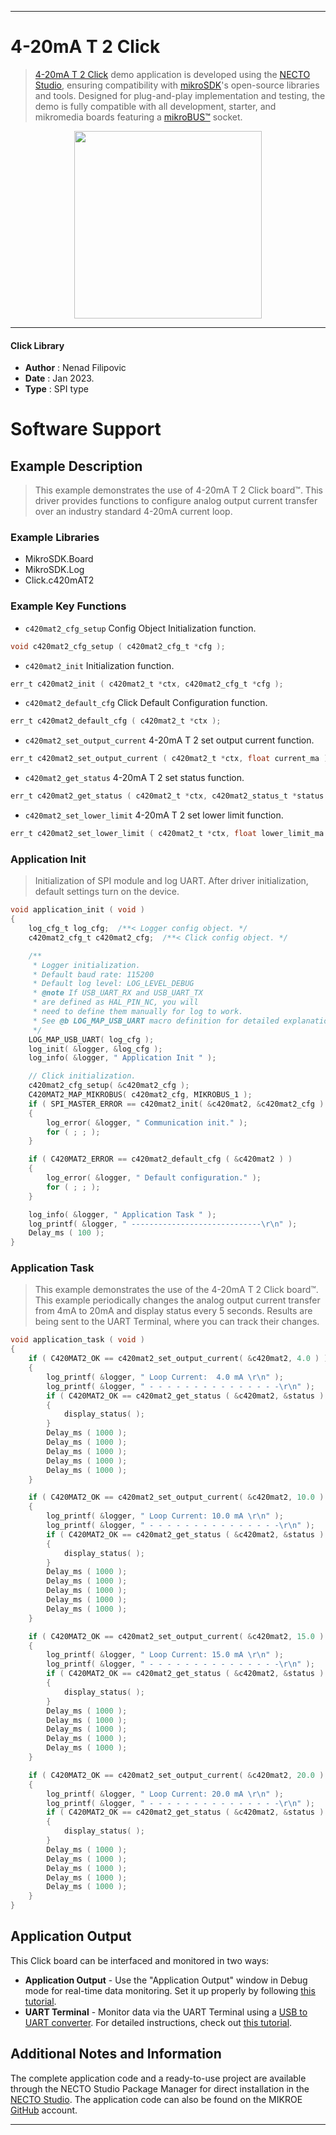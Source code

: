 
---
# 4-20mA T 2 Click

> [4-20mA T 2 Click](https://www.mikroe.com/?pid_product=MIKROE-5540) demo application is developed using
the [NECTO Studio](https://www.mikroe.com/necto), ensuring compatibility with [mikroSDK](https://www.mikroe.com/mikrosdk)'s
open-source libraries and tools. Designed for plug-and-play implementation and testing, the demo is fully compatible with
all development, starter, and mikromedia boards featuring a [mikroBUS&trade;](https://www.mikroe.com/mikrobus) socket.

<p align="center">
  <img src="https://www.mikroe.com/?pid_product=MIKROE-5540&image=1" height=300px>
</p>

---

#### Click Library

- **Author**        : Nenad Filipovic
- **Date**          : Jan 2023.
- **Type**          : SPI type

# Software Support

## Example Description

> This example demonstrates the use of 4-20mA T 2 Click board&trade;.
> This driver provides functions to configure 
> analog output current transfer over an industry standard 4-20mA current loop.

### Example Libraries

- MikroSDK.Board
- MikroSDK.Log
- Click.c420mAT2

### Example Key Functions

- `c420mat2_cfg_setup` Config Object Initialization function.
```c
void c420mat2_cfg_setup ( c420mat2_cfg_t *cfg );
```

- `c420mat2_init` Initialization function.
```c
err_t c420mat2_init ( c420mat2_t *ctx, c420mat2_cfg_t *cfg );
```

- `c420mat2_default_cfg` Click Default Configuration function.
```c
err_t c420mat2_default_cfg ( c420mat2_t *ctx );
```

- `c420mat2_set_output_current` 4-20mA T 2 set output current function.
```c
err_t c420mat2_set_output_current ( c420mat2_t *ctx, float current_ma );
```

- `c420mat2_get_status` 4-20mA T 2 set status function.
```c
err_t c420mat2_get_status ( c420mat2_t *ctx, c420mat2_status_t *status );
```

- `c420mat2_set_lower_limit` 4-20mA T 2 set lower limit function.
```c
err_t c420mat2_set_lower_limit ( c420mat2_t *ctx, float lower_limit_ma );
```

### Application Init

> Initialization of SPI module and log UART.
> After driver initialization, default settings turn on the device.

```c
void application_init ( void )
{
    log_cfg_t log_cfg;  /**< Logger config object. */
    c420mat2_cfg_t c420mat2_cfg;  /**< Click config object. */

    /** 
     * Logger initialization.
     * Default baud rate: 115200
     * Default log level: LOG_LEVEL_DEBUG
     * @note If USB_UART_RX and USB_UART_TX 
     * are defined as HAL_PIN_NC, you will 
     * need to define them manually for log to work. 
     * See @b LOG_MAP_USB_UART macro definition for detailed explanation.
     */
    LOG_MAP_USB_UART( log_cfg );
    log_init( &logger, &log_cfg );
    log_info( &logger, " Application Init " );

    // Click initialization.
    c420mat2_cfg_setup( &c420mat2_cfg );
    C420MAT2_MAP_MIKROBUS( c420mat2_cfg, MIKROBUS_1 );
    if ( SPI_MASTER_ERROR == c420mat2_init( &c420mat2, &c420mat2_cfg ) )
    {
        log_error( &logger, " Communication init." );
        for ( ; ; );
    }

    if ( C420MAT2_ERROR == c420mat2_default_cfg ( &c420mat2 ) )
    {
        log_error( &logger, " Default configuration." );
        for ( ; ; );
    }

    log_info( &logger, " Application Task " );
    log_printf( &logger, " -----------------------------\r\n" );
    Delay_ms ( 100 );
}
```

### Application Task

> This example demonstrates the use of the 4-20mA T 2 Click board&trade;.
> This example periodically changes the analog output current transfer 
> from 4mA to 20mA and display status every 5 seconds.
> Results are being sent to the UART Terminal, where you can track their changes.

```c
void application_task ( void )
{
    if ( C420MAT2_OK == c420mat2_set_output_current( &c420mat2, 4.0 ) )
    {
        log_printf( &logger, " Loop Current:  4.0 mA \r\n" );
        log_printf( &logger, " - - - - - - - - - - - - - - -\r\n" );
        if ( C420MAT2_OK == c420mat2_get_status ( &c420mat2, &status ) )
        {
            display_status( );    
        }
        Delay_ms ( 1000 );
        Delay_ms ( 1000 );
        Delay_ms ( 1000 );
        Delay_ms ( 1000 );
        Delay_ms ( 1000 );
    }

    if ( C420MAT2_OK == c420mat2_set_output_current( &c420mat2, 10.0 ) )
    {
        log_printf( &logger, " Loop Current: 10.0 mA \r\n" );
        log_printf( &logger, " - - - - - - - - - - - - - - -\r\n" );
        if ( C420MAT2_OK == c420mat2_get_status ( &c420mat2, &status ) )
        {
            display_status( );    
        }
        Delay_ms ( 1000 );
        Delay_ms ( 1000 );
        Delay_ms ( 1000 );
        Delay_ms ( 1000 );
        Delay_ms ( 1000 );
    }

    if ( C420MAT2_OK == c420mat2_set_output_current( &c420mat2, 15.0 ) )
    {
        log_printf( &logger, " Loop Current: 15.0 mA \r\n" );
        log_printf( &logger, " - - - - - - - - - - - - - - -\r\n" );
        if ( C420MAT2_OK == c420mat2_get_status ( &c420mat2, &status ) )
        {
            display_status( );    
        }
        Delay_ms ( 1000 );
        Delay_ms ( 1000 );
        Delay_ms ( 1000 );
        Delay_ms ( 1000 );
        Delay_ms ( 1000 );
    }

    if ( C420MAT2_OK == c420mat2_set_output_current( &c420mat2, 20.0 ) )
    {
        log_printf( &logger, " Loop Current: 20.0 mA \r\n" );
        log_printf( &logger, " - - - - - - - - - - - - - - -\r\n" );
        if ( C420MAT2_OK == c420mat2_get_status ( &c420mat2, &status ) )
        {
            display_status( );    
        }
        Delay_ms ( 1000 );
        Delay_ms ( 1000 );
        Delay_ms ( 1000 );
        Delay_ms ( 1000 );
        Delay_ms ( 1000 );
    }
}
```

## Application Output

This Click board can be interfaced and monitored in two ways:
- **Application Output** - Use the "Application Output" window in Debug mode for real-time data monitoring.
Set it up properly by following [this tutorial](https://www.youtube.com/watch?v=ta5yyk1Woy4).
- **UART Terminal** - Monitor data via the UART Terminal using
a [USB to UART converter](https://www.mikroe.com/click/interface/usb?interface*=uart,uart). For detailed instructions,
check out [this tutorial](https://help.mikroe.com/necto/v2/Getting%20Started/Tools/UARTTerminalTool).

## Additional Notes and Information

The complete application code and a ready-to-use project are available through the NECTO Studio Package Manager for 
direct installation in the [NECTO Studio](https://www.mikroe.com/necto). The application code can also be found on
the MIKROE [GitHub](https://github.com/MikroElektronika/mikrosdk_click_v2) account.

---
